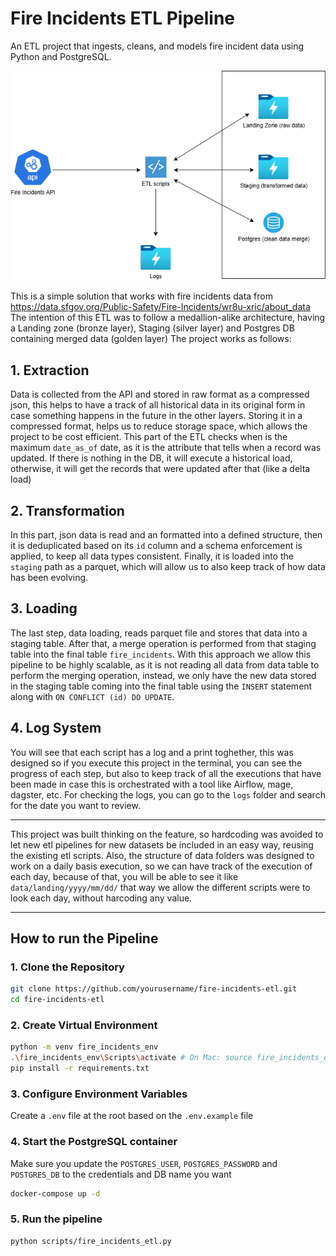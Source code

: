 # Fire Incidents ETL Pipeline

An ETL project that ingests, cleans, and models fire incident data using Python and PostgreSQL.

<p align="center">
  <img src="assets/fire_incidents.png" alt="Fire Incidents Logo"/>
</p>

This is a simple solution that works with fire incidents data from https://data.sfgov.org/Public-Safety/Fire-Incidents/wr8u-xric/about_data
The intention of this ETL was to follow a medallion-alike architecture, having a Landing zone (bronze layer), Staging (silver layer) and Postgres DB containing merged data (golden layer)
The project works as follows:

## 1. Extraction 
Data is collected from the API and stored in raw format as a compressed json, this helps to have a track of all historical data in its original form in case something happens in the future in the other layers. Storing it in a compressed format, helps us to reduce storage space, which allows the project to be cost efficient.
This part of the ETL checks when is the maximum `date_as_of` date, as it is the attribute that tells when a record was updated. If there is nothing in the DB, it will execute a historical load, otherwise, it will get the records that were updated after that (like a delta load)

## 2. Transformation
In this part, json data is read and an formatted into a defined structure, then it is deduplicated based on its `id` column and a schema enforcement is applied, to keep all data types consistent. Finally, it is loaded into the `staging` path as a parquet, which will allow us to also keep track of how data has been evolving.

## 3. Loading
The last step, data loading, reads parquet file and stores that data into a staging table. After that, a merge operation is performed from that staging table into the final table `fire_incidents`. With this approach we allow this pipeline to be highly scalable, as it is not reading all data from data table to perform the merging operation, instead, we only have the new data stored in the staging table coming into the final table using the `INSERT` statement along with `ON CONFLICT (id) DO UPDATE`.

## 4. Log System
You will see that each script has a log and a print toghether, this was designed so if you execute this project in the terminal, you can see the progress of each step, but also to keep track of all the executions that have been made in case this is orchestrated with a tool like Airflow, mage, dagster, etc.
For checking the logs, you can go to the `logs` folder and search for the date you want to review.

---

This project was built thinking on the feature, so hardcoding was avoided to let new etl pipelines for new datasets be included in an easy way, reusing the existing etl scripts.
Also, the structure of data folders was designed to work on a daily basis execution, so we can have track of the execution of each day, because of that, you will be able to see it like `data/landing/yyyy/mm/dd/` that way we allow the different scripts were to look each day, without harcoding any value.

---

## How to run the Pipeline

### 1. Clone the Repository

```bash
git clone https://github.com/yourusername/fire-incidents-etl.git
cd fire-incidents-etl
```

### 2. Create Virtual Environment

```bash
python -m venv fire_incidents_env
.\fire_incidents_env\Scripts\activate # On Mac: source fire_incidents_env/bin/activate 
pip install -r requirements.txt
```

### 3. Configure Environment Variables
Create a `.env` file at the root based on the `.env.example` file

### 4. Start the PostgreSQL container
Make sure you update the `POSTGRES_USER`, `POSTGRES_PASSWORD` and `POSTGRES_DB` to the credentials and DB name you want
```bash
docker-compose up -d
```

### 5. Run the pipeline
```bash
python scripts/fire_incidents_etl.py
```
